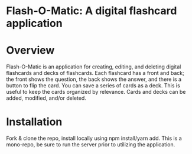 # Flash-O-Matic: A digital flashcard application

# Overview
Flash-O-Matic is an application for creating, editing, and deleting digital flashcards and decks of flashcards. Each flashcard has a front and back; the front shows the question, the back shows the answer, and there is a button to flip the card. You can save a series of cards as a deck. This is useful to keep the cards organized by relevance. Cards and decks can be added, modified, and/or deleted. 

# Installation
Fork & clone the repo, install locally using npm install/yarn add. This is a mono-repo, be sure to run the server prior to utilizing the application.

